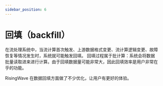 ```yaml
---
sidebar_position: 6
---
```



# 回填（backfill）

在流处理系统中，当流计算首次触发、上游数据格式变更、流计算逻辑变更、故障恢复等情况发生时，系统就可能触发回填。
回填过程属于批计算：系统会将数据批量读取进来进行计算。由于回填数据量可能非常大，因此回填效率是用户非常在乎的功能。

RisingWave 在数据回填方面做了不少优化，让用户有更好的体验。